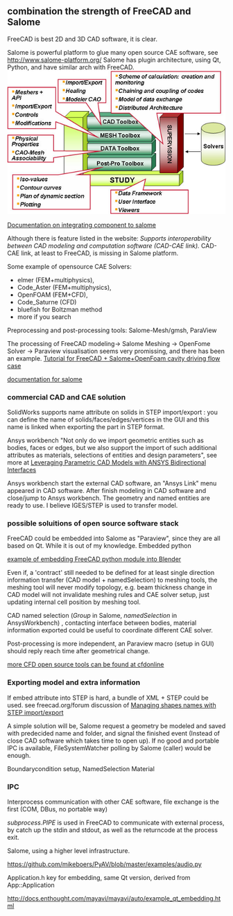 ## combination the strength of FreeCAD and Salome

FreeCAD is best 2D and 3D CAD software, it is clear.

Salome is powerful platform to glue many open source CAE software, see <http://www.salome-platform.org/>
 Salome has plugin architecture, using Qt, Python, and have similar arch with FreeCAD.
![architecture of Salome](images/salome_arch.png)

[Documentation on integrating component to salome](http://docs.salome-platform.org/latest/gui/YACS/components.html)

Although there is feature listed in the website:
*Supports interoperability between CAD modeling and computation software (CAD-CAE link).*
CAD-CAE link, at least to FreeCAD, is missing in Salome platform.

Some example of opensource CAE Solvers:
- elmer (FEM+multiphysics),
- Code_Aster (FEM+multiphysics),
- OpenFOAM (FEM+CFD),
- Code_Saturne (CFD)
- bluefish for Boltzman method
- more if you search

Preprocessing and post-processing tools: Salome-Mesh/gmsh, ParaView

The processing of FreeCAD modeling-> Salome Meshing -> OpenFome Solver -> Paraview visualisation seems very promissing, and there has been an example.
[Tutorial for FreeCAD + Salome+OpenFoam cavity driving flow case](http://uberlinux.blogspot.co.uk/2015/01/tutorial-1lid-driven-cavity-in-openfoam.html)

[documentation for salome](http://docs.salome-platform.org/latest)

### commercial CAD and CAE solution

SolidWorks supports name attribute on solids in STEP import/export : you can define the name of solids/faces/edges/vertices in the GUI and this name is linked when exporting the part in STEP format.

Ansys workbench "Not only do we import geometric entities such as bodies, faces or edges, but we also support the import of such additional attributes as materials, selections of entities and design parameters", see more at [Leveraging Parametric CAD Models with ANSYS Bidirectional Interfaces ](http://www.ansys.com/Products/Simulation+Technology/Structural+Analysis/Structural+Technology+Leadership/Technology+Tips/Leveraging+Parametric+CAD+Models+with+ANSYS+Bidirectional+Interfaces)

Ansys workbench start the external CAD software, an "Ansys Link" menu appeared in CAD software.  After finish modeling in CAD software and close/jump to Ansys workbench. The geometry and named entities are ready to use. I believe IGES/STEP is used to transfer model.

### possible soluitions of open source software stack
FreeCAD could be embedded into Salome as "Paraview", since they are all based on Qt. While it is out of my knowledge. Embedded python


[example of embedding FreeCAD python module into Blender](https://www.freecadweb.org/wiki/Embedding_FreeCAD)

Even if, a 'contract' still needed to be defined for at least single direction information transfer (CAD model + namedSelection) to meshing tools, the meshing tool will never modify topology, e.g. beam thickness change in CAD model will not invalidate meshing rules and CAE solver setup, just updating internal cell position by meshing tool.

CAD named selection (*Group* in Salome, *namedSelection* in AnsysWorkbench) , contacting interface between bodies, material information exported could be useful to coordinate different CAE solver.

Post-processing is more independent, an Paraview macro (setup in GUI) should reply reach time after geometrical change.


[more CFD open source tools can be found at cfdonline](http://www.cfd-online.com/Links/soft.html)


### Exporting model and extra information

If embed attribute into STEP is hard, a bundle of XML + STEP could be used. see freecad.org/forum discussion of [Managing shapes names with STEP import/export](https://forum.freecadweb.org/viewtopic.php?t=3972)

A simple solution will be, Salome request a geometry be modeled and saved with predecided name and folder, and signal the finished event (Instead of close CAD software which takes time to open up). If no good and portable IPC is available, FileSystemWatcher polling by Salome (caller) would be enough.



Boundarycondition setup,
NamedSelection
Material


### IPC

Interprocess communication with other CAE software, file exchange is the first (COM, DBus, no portable way)

*subprocess.PIPE* is used in FreeCAD to communicate with external process, by catch up the stdin and stdout, as well as the returncode at the process exit.

Salome, using a higher level infrastructure.

https://github.com/mikeboers/PyAV/blob/master/examples/audio.py


Application.h key for embedding, same Qt version,   derived from App::Application

http://docs.enthought.com/mayavi/mayavi/auto/example_qt_embedding.html



